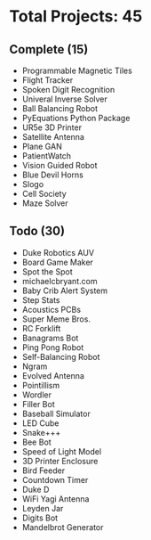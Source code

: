 # Total Projects: 45

## Complete (15)
- Programmable Magnetic Tiles
- Flight Tracker
- Spoken Digit Recognition
- Univeral Inverse Solver
- Ball Balancing Robot
- PyEquations Python Package
- UR5e 3D Printer
- Satellite Antenna
- Plane GAN
- PatientWatch
- Vision Guided Robot
- Blue Devil Horns
- Slogo
- Cell Society
- Maze Solver

## Todo (30)
- Duke Robotics AUV
- Board Game Maker
- Spot the Spot
- michaelcbryant.com
- Baby Crib Alert System
- Step Stats
- Acoustics PCBs
- Super Meme Bros.
- RC Forklift
- Banagrams Bot
- Ping Pong Robot
- Self-Balancing Robot
- Ngram
- Evolved Antenna
- Pointillism
- Wordler
- Filler Bot
- Baseball Simulator
- LED Cube
- Snake+++
- Bee Bot
- Speed of Light Model
- 3D Printer Enclosure
- Bird Feeder
- Countdown Timer
- Duke D
- WiFi Yagi Antenna
- Leyden Jar
- Digits Bot
- Mandelbrot Generator
